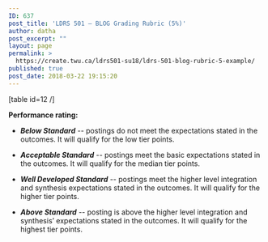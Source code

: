 ```yaml
---
ID: 637
post_title: 'LDRS 501 – BLOG Grading Rubric (5%)'
author: datha
post_excerpt: ""
layout: page
permalink: >
  https://create.twu.ca/ldrs501-su18/ldrs-501-blog-rubric-5-example/
published: true
post_date: 2018-03-22 19:15:20
---
```

[table id=12 /]

**Performance rating:**

* _**Below Standard**_ -- postings do not meet the expectations stated in the outcomes. It will qualify for the low tier points.

* _**Acceptable Standard**_ -- postings meet the basic expectations stated in the outcomes. It will qualify for the median tier points.

* _**Well Developed Standard**_ -- postings meet the higher level integration and synthesis expectations stated in the outcomes. It will qualify for the higher tier points.

* _**Above Standard**_ -- posting is above the higher level integration and synthesis’ expectations stated in the outcomes. It will qualify for the highest tier points.